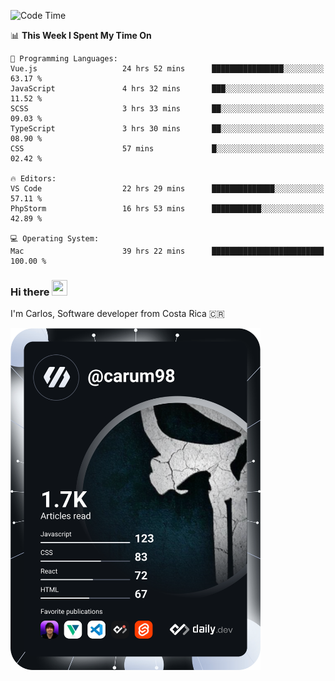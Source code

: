 
<!--START_SECTION:waka-->
![Code Time](http://img.shields.io/badge/Code%20Time-10%2C154%20hrs%2028%20mins-blue)

📊 **This Week I Spent My Time On** 

```text
💬 Programming Languages: 
Vue.js                   24 hrs 52 mins      ████████████████░░░░░░░░░   63.17 % 
JavaScript               4 hrs 32 mins       ███░░░░░░░░░░░░░░░░░░░░░░   11.52 % 
SCSS                     3 hrs 33 mins       ██░░░░░░░░░░░░░░░░░░░░░░░   09.03 % 
TypeScript               3 hrs 30 mins       ██░░░░░░░░░░░░░░░░░░░░░░░   08.90 % 
CSS                      57 mins             █░░░░░░░░░░░░░░░░░░░░░░░░   02.42 % 

🔥 Editors: 
VS Code                  22 hrs 29 mins      ██████████████░░░░░░░░░░░   57.11 % 
PhpStorm                 16 hrs 53 mins      ███████████░░░░░░░░░░░░░░   42.89 % 

💻 Operating System: 
Mac                      39 hrs 22 mins      █████████████████████████   100.00 % 
```


<!--END_SECTION:waka-->

### Hi there <img src="https://media.giphy.com/media/hvRJCLFzcasrR4ia7z/giphy.gif" width="25px" height="25px">

I'm Carlos, Software developer from Costa Rica 🇨🇷

<a href="https://app.daily.dev/carum98"><img src="https://github.com/carum98/carum98/blob/main/devcard.svg" width="400" alt="Carlos Umaña Acevedo's Dev Card"/></a>
